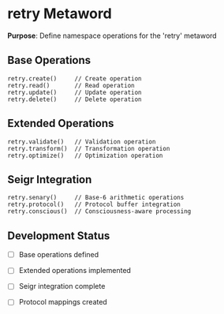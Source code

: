 # retry Metaword

**Purpose**: Define namespace operations for the 'retry' metaword

## Base Operations

```hyphos
retry.create()     // Create operation
retry.read()       // Read operation  
retry.update()     // Update operation
retry.delete()     // Delete operation
```

## Extended Operations

```hyphos
retry.validate()   // Validation operation
retry.transform()  // Transformation operation
retry.optimize()   // Optimization operation
```

## Seigr Integration

```hyphos
retry.senary()     // Base-6 arithmetic operations
retry.protocol()   // Protocol buffer integration
retry.conscious()  // Consciousness-aware processing
```

## Development Status

- [ ] Base operations defined
- [ ] Extended operations implemented  
- [ ] Seigr integration complete
- [ ] Protocol mappings created

